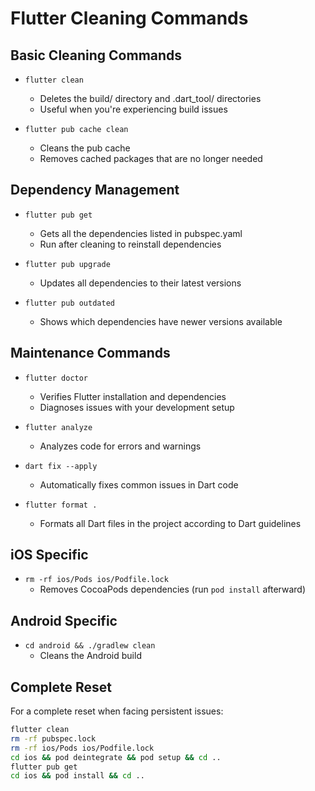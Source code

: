 # Flutter Cleaning Commands

## Basic Cleaning Commands

- `flutter clean`
  - Deletes the build/ directory and .dart_tool/ directories
  - Useful when you're experiencing build issues

- `flutter pub cache clean`
  - Cleans the pub cache
  - Removes cached packages that are no longer needed

## Dependency Management

- `flutter pub get`
  - Gets all the dependencies listed in pubspec.yaml
  - Run after cleaning to reinstall dependencies

- `flutter pub upgrade`
  - Updates all dependencies to their latest versions

- `flutter pub outdated`
  - Shows which dependencies have newer versions available

## Maintenance Commands

- `flutter doctor`
  - Verifies Flutter installation and dependencies
  - Diagnoses issues with your development setup

- `flutter analyze`
  - Analyzes code for errors and warnings

- `dart fix --apply`
  - Automatically fixes common issues in Dart code

- `flutter format .`
  - Formats all Dart files in the project according to Dart guidelines

## iOS Specific

- `rm -rf ios/Pods ios/Podfile.lock`
  - Removes CocoaPods dependencies (run `pod install` afterward)
  
## Android Specific

- `cd android && ./gradlew clean`
  - Cleans the Android build

## Complete Reset

For a complete reset when facing persistent issues:
```bash
flutter clean
rm -rf pubspec.lock
rm -rf ios/Pods ios/Podfile.lock
cd ios && pod deintegrate && pod setup && cd ..
flutter pub get
cd ios && pod install && cd ..
```

